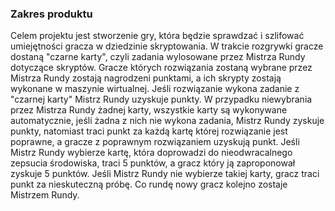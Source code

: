 ### Zakres produktu
Celem projektu jest stworzenie gry, która będzie sprawdzać i szlifować umiejętności gracza w dziedzinie skryptowania.
W trakcie rozgrywki gracze dostaną "czarne karty", czyli zadania wylosowane przez Mistrza Rundy dotyczące skryptów. Gracze których rozwiązania zostaną wybrane przez Mistrza Rundy zostają nagrodzeni punktami, a ich skrypty zostają wykonane w maszynie wirtualnej. Jeśli rozwiązanie wykona zadanie z "czarnej karty" Mistrz Rundy uzyskuje punkty. W przypadku niewybrania przez Mistrza Rundy żadnej karty, wszystkie karty są wykonywane automatycznie, jeśli żadna z nich nie wykona zadania, Mistrz Rundy zyskuje punkty, natomiast traci punkt za każdą kartę której rozwiązanie jest poprawne, a gracze z poprawnym rozwiązaniem uzyskują punkt. Jeśli Mistrz Rundy wybierze kartę, która doprowadzi do nieodwracalnego zepsucia środowiska, traci 5 punktów, a gracz który ją zaproponował zyskuje 5 punktów. Jeśli Mistrz Rundy nie wybierze takiej karty, gracz traci punkt za nieskuteczną próbę. Co rundę nowy gracz kolejno zostaje Mistrzem Rundy.
